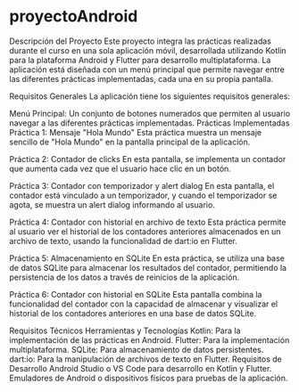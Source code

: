 # proyectoAndroid
Descripción del Proyecto
Este proyecto integra las prácticas realizadas durante el curso en una sola aplicación móvil, desarrollada utilizando Kotlin para la plataforma Android y Flutter para desarrollo multiplataforma. La aplicación está diseñada con un menú principal que permite navegar entre las diferentes prácticas implementadas, cada una en su propia pantalla.

Requisitos Generales
La aplicación tiene los siguientes requisitos generales:

Menú Principal: Un conjunto de botones numerados que permiten al usuario navegar a las diferentes prácticas implementadas.
Prácticas Implementadas
Práctica 1: Mensaje "Hola Mundo"
Esta práctica muestra un mensaje sencillo de "Hola Mundo" en la pantalla principal de la aplicación.

Práctica 2: Contador de clicks
En esta pantalla, se implementa un contador que aumenta cada vez que el usuario hace clic en un botón.

Práctica 3: Contador con temporizador y alert dialog
En esta pantalla, el contador está vinculado a un temporizador, y cuando el temporizador se agota, se muestra un alert dialog informando al usuario.

Práctica 4: Contador con historial en archivo de texto
Esta práctica permite al usuario ver el historial de los contadores anteriores almacenados en un archivo de texto, usando la funcionalidad de dart:io en Flutter.

Práctica 5: Almacenamiento en SQLite
En esta práctica, se utiliza una base de datos SQLite para almacenar los resultados del contador, permitiendo la persistencia de los datos a través de reinicios de la aplicación.

Práctica 6: Contador con historial en SQLite
Esta pantalla combina la funcionalidad del contador con la capacidad de almacenar y visualizar el historial de los contadores anteriores en una base de datos SQLite.

Requisitos Técnicos
Herramientas y Tecnologías
Kotlin: Para la implementación de las prácticas en Android.
Flutter: Para la implementación multiplataforma.
SQLite: Para almacenamiento de datos persistentes.
dart:io: Para la manipulación de archivos de texto en Flutter.
Requisitos de Desarrollo
Android Studio o VS Code para desarrollo en Kotlin y Flutter.
Emuladores de Android o dispositivos físicos para pruebas de la aplicación.
